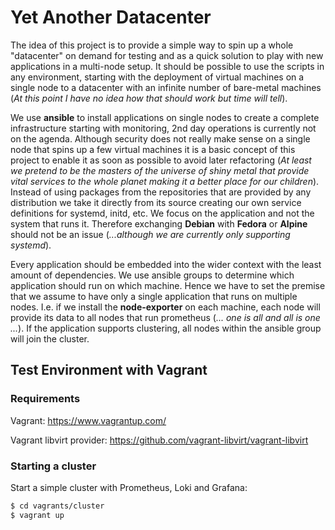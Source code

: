 # Yet Another Datacenter

The idea of this project is to provide a simple way to spin up a whole "datacenter" on demand for testing and as a quick solution to play with new applications in a multi-node setup. It should be possible to use the scripts in any environment, starting with the deployment of virtual machines on a single node to a datacenter with an infinite number of bare-metal machines (*At this point I have no idea how that should work but time will tell*).

We use **ansible** to install applications on single nodes to create a complete infrastructure starting with monitoring, 2nd day operations is currently not on the agenda. Although security does not really make sense on a single node that spins up a few virtual machines it is a basic concept of this project to enable it as soon as possible to avoid later refactoring (*At least we pretend to be the masters of the universe of shiny metal that provide vital services to the whole planet making it a better place for our children*). Instead of using packages from the repositories that are provided by any distribution we take it directly from its source creating our own service definitions for systemd, initd, etc. We focus on the application and not the system that runs it. Therefore exchanging **Debian** with **Fedora** or **Alpine** should not be an issue (*...although we are currently only supporting systemd*).

Every application should be embedded into the wider context with the least amount of dependencies. We use ansible groups to determine which application should run on which machine. Hence we have to set the premise that we assume to have only a single application that runs on multiple nodes. I.e. if we install the **node-exporter** on each machine, each node will provide its data to all nodes that run prometheus (*... one is all and all is one ...*). If the application supports clustering, all nodes within the ansible group will join the cluster.


## Test Environment with Vagrant

### Requirements

Vagrant: https://www.vagrantup.com/

Vagrant libvirt provider: https://github.com/vagrant-libvirt/vagrant-libvirt

### Starting a cluster

Start a simple cluster with Prometheus, Loki and Grafana:

```bash
$ cd vagrants/cluster
$ vagrant up
```
